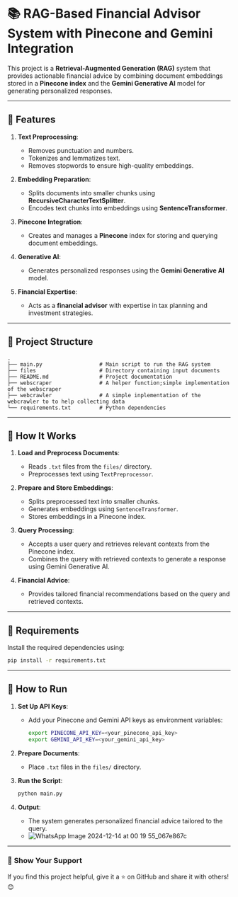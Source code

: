 # 📚 RAG-Based Financial Advisor System with Pinecone and Gemini Integration

This project is a **Retrieval-Augmented Generation (RAG)** system that provides actionable financial advice by combining document embeddings stored in a **Pinecone index** and the **Gemini Generative AI** model for generating personalized responses.

---

## 🔧 Features

1. **Text Preprocessing**:
   - Removes punctuation and numbers.
   - Tokenizes and lemmatizes text.
   - Removes stopwords to ensure high-quality embeddings.

2. **Embedding Preparation**:
   - Splits documents into smaller chunks using **RecursiveCharacterTextSplitter**.
   - Encodes text chunks into embeddings using **SentenceTransformer**.

3. **Pinecone Integration**:
   - Creates and manages a **Pinecone** index for storing and querying document embeddings.

4. **Generative AI**:
   - Generates personalized responses using the **Gemini Generative AI** model.

5. **Financial Expertise**:
   - Acts as a **financial advisor** with expertise in tax planning and investment strategies.

---

## 📂 Project Structure

```
.
├── main.py                  # Main script to run the RAG system
├── files                    # Directory containing input documents
├── README.md                # Project documentation
├── webscraper               # A helper function;simple implementation of the webscraper
├── webcrawler               # A simple inplementation of the webcrawler to to help collecting data
└── requirements.txt         # Python dependencies

```

---

## 📝 How It Works

1. **Load and Preprocess Documents**:
   - Reads `.txt` files from the `files/` directory.
   - Preprocesses text using `TextPreprocessor`.

2. **Prepare and Store Embeddings**:
   - Splits preprocessed text into smaller chunks.
   - Generates embeddings using `SentenceTransformer`.
   - Stores embeddings in a Pinecone index.

3. **Query Processing**:
   - Accepts a user query and retrieves relevant contexts from the Pinecone index.
   - Combines the query with retrieved contexts to generate a response using Gemini Generative AI.

4. **Financial Advice**:
   - Provides tailored financial recommendations based on the query and retrieved contexts.

---

## 🔧 Requirements

Install the required dependencies using:

```bash
pip install -r requirements.txt
```
---

## 🚀 How to Run

1. **Set Up API Keys**:
   - Add your Pinecone and Gemini API keys as environment variables:
     ```bash
     export PINECONE_API_KEY=<your_pinecone_api_key>
     export GEMINI_API_KEY=<your_gemini_api_key>
     ```

2. **Prepare Documents**:
   - Place `.txt` files in the `files/` directory.

3. **Run the Script**:
   ```bash
   python main.py
   ```
4. **Output**:
   - The system generates personalized financial advice tailored to the query.
   - ![WhatsApp Image 2024-12-14 at 00 19 55_067e867c](https://github.com/user-attachments/assets/56436a3b-a265-4868-88ca-45e8f27e8f0c)
---

### 🌟 **Show Your Support**
If you find this project helpful, give it a ⭐ on GitHub and share it with others! 😊


